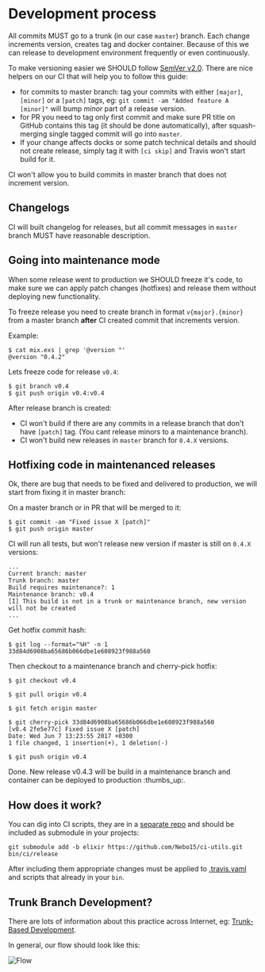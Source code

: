 # Development process

All commits MUST go to a trunk (in our case `master`) branch. Each change increments version, creates tag and docker container. Because of this we can release to development environment frequently or even continuously.

To make versioning easier we SHOULD follow [SemVer v2.0](http://semver.org/). There are nice helpers on our CI that will help you to follow this guide:

  - for commits to master branch: tag your commits with either `[major]`, `[minor]` or a `[patch]` tags, eg: `git commit -am "Added feature A [minor]"` will bump _minor_ part of a release version.
  - for PR you need to tag only first commit and make sure PR title on GitHub contains this tag (it should be done automatically), after squash-merging single tagged commit will go into `master`.
  - If your change affects docks or some patch technical details and should not create release, simply tag it with `[ci skip]` and Travis won't start build for it.

CI won't allow you to build commits in master branch that does not increment version.

## Changelogs

CI will built changelog for releases, but all commit messages in `master` branch MUST have reasonable description.

## Going into maintenance mode

When some release went to production we SHOULD freeze it's code, to make sure we can apply patch changes (hotfixes) and release them without deploying new functionality.

To freeze release you need to create branch in format `v{major}.{minor}` from a master branch **after** CI created commit that increments version.

Example:
  ```
  $ cat mix.exs | grep '@version "'
  @version "0.4.2"
  ```

  Lets freeze code for release `v0.4`:

  ```
  $ git branch v0.4
  $ git push origin v0.4:v0.4
  ```

After release branch is created:

  - CI won't build if there are any commits in a release branch that don't have `[patch]` tag. (You cant release minors to a maintenance branch).
  - CI won't build new releases in `master` branch for `0.4.X` versions.

## Hotfixing code in maintenanced releases

Ok, there are bug that needs to be fixed and delivered to production, we will start from fixing it in master branch:

  On a master branch or in PR that will be merged to it:
  ```
  $ git commit -am "Fixed issue X [patch]"
  $ git push origin master
  ```

  CI will run all tests, but won't release new version if master is still on `0.4.X` versions:
  ```
  ...
  Current branch: master
  Trunk branch: master
  Build requires maintenance?: 1
  Maintenance branch: v0.4
  [I] This build is not in a trunk or maintenance branch, new version will not be created
  ...
  ```

  Get hotfix commit hash:
  ```
  $ git log --format="%H" -n 1
  33d84d6908ba65686b066dbe1e608923f988a560
  ```

  Then checkout to a maintenance branch and cherry-pick hotfix:
  ```
  $ git checkout v0.4

  $ git pull origin v0.4

  $ git fetch origin master

  $ git cherry-pick 33d84d6908ba65686b066dbe1e608923f988a560
  [v0.4 2fe5e77c] Fixed issue X [patch]
  Date: Wed Jun 7 13:23:55 2017 +0300
  1 file changed, 1 insertion(+), 1 deletion(-)

  $ git push origin v0.4
  ```

  Done. New release v0.4.3 will be build in a maintenance branch and container can be deployed to production :thumbs_up:.

## How does it work?

You can dig into CI scripts, they are in a [separate repo](https://github.com/nebo15/ci-utils/tree/elixir) and should be included as submodule in your projects:

```
git submodule add -b elixir https://github.com/Nebo15/ci-utils.git bin/ci/release
```

After including them appropriate changes must be applied to [.travis.yaml](https://github.com/Nebo15/annon.api/blob/master/.travis.yml) and scripts that already in your `bin`.

## Trunk Branch Development?

There are lots of information about this practice across Internet, eg: [Trunk-Based Development](https://trunkbaseddevelopment.com/).

In general, our flow should look like this:

![Flow](http://paulhammant.com/images/what_is_trunk.jpg)
